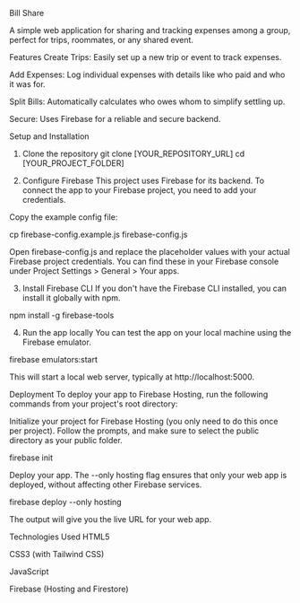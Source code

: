 Bill Share 

A simple web application for sharing and tracking expenses among a group, perfect for trips, roommates, or any shared event.

Features
Create Trips: Easily set up a new trip or event to track expenses.

Add Expenses: Log individual expenses with details like who paid and who it was for.

Split Bills: Automatically calculates who owes whom to simplify settling up.

Secure: Uses Firebase for a reliable and secure backend.

Setup and Installation
1. Clone the repository
git clone [YOUR_REPOSITORY_URL]
cd [YOUR_PROJECT_FOLDER]

2. Configure Firebase
This project uses Firebase for its backend. To connect the app to your Firebase project, you need to add your credentials.

Copy the example config file:

cp firebase-config.example.js firebase-config.js

Open firebase-config.js and replace the placeholder values with your actual Firebase project credentials. You can find these in your Firebase console under Project Settings > General > Your apps.

3. Install Firebase CLI
If you don't have the Firebase CLI installed, you can install it globally with npm.

npm install -g firebase-tools

4. Run the app locally
You can test the app on your local machine using the Firebase emulator.

firebase emulators:start

This will start a local web server, typically at http://localhost:5000.

Deployment
To deploy your app to Firebase Hosting, run the following commands from your project's root directory:

Initialize your project for Firebase Hosting (you only need to do this once per project). Follow the prompts, and make sure to select the public directory as your public folder.

firebase init

Deploy your app. The --only hosting flag ensures that only your web app is deployed, without affecting other Firebase services.

firebase deploy --only hosting

The output will give you the live URL for your web app.

Technologies Used
HTML5

CSS3 (with Tailwind CSS)

JavaScript

Firebase (Hosting and Firestore)
